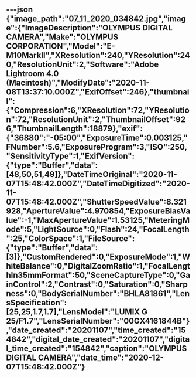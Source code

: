 ---json
{"image_path":"07_11_2020_034842.jpg","image":{"ImageDescription":"OLYMPUS DIGITAL CAMERA","Make":"OLYMPUS CORPORATION","Model":"E-M10MarkII","XResolution":240,"YResolution":240,"ResolutionUnit":2,"Software":"Adobe Lightroom 4.0 (Macintosh)","ModifyDate":"2020-11-08T13:37:10.000Z","ExifOffset":246},"thumbnail":{"Compression":6,"XResolution":72,"YResolution":72,"ResolutionUnit":2,"ThumbnailOffset":926,"ThumbnailLength":18879},"exif":{"36880":"-05:00","ExposureTime":0.003125,"FNumber":5.6,"ExposureProgram":3,"ISO":250,"SensitivityType":1,"ExifVersion":{"type":"Buffer","data":[48,50,51,49]},"DateTimeOriginal":"2020-11-07T15:48:42.000Z","DateTimeDigitized":"2020-11-07T15:48:42.000Z","ShutterSpeedValue":8.321928,"ApertureValue":4.970854,"ExposureBiasValue":-1,"MaxApertureValue":1.53125,"MeteringMode":5,"LightSource":0,"Flash":24,"FocalLength":25,"ColorSpace":1,"FileSource":{"type":"Buffer","data":[3]},"CustomRendered":0,"ExposureMode":1,"WhiteBalance":0,"DigitalZoomRatio":1,"FocalLengthIn35mmFormat":50,"SceneCaptureType":0,"GainControl":2,"Contrast":0,"Saturation":0,"Sharpness":0,"BodySerialNumber":"BHLA81861","LensSpecification":[25,25,1.7,1.7],"LensModel":"LUMIX G 25/F1.7","LensSerialNumber":"00GX4161844B"},"date_created":"20201107","time_created":"154842","digital_date_created":"20201107","digital_time_created":"154842","caption":"OLYMPUS DIGITAL CAMERA","date_time":"2020-12-07T15:48:42.000Z"}
---